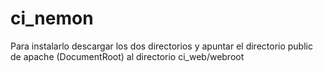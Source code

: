 # ci_nemon

Para instalarlo descargar los dos directorios y apuntar el directorio public de apache (DocumentRoot) al directorio ci_web/webroot
